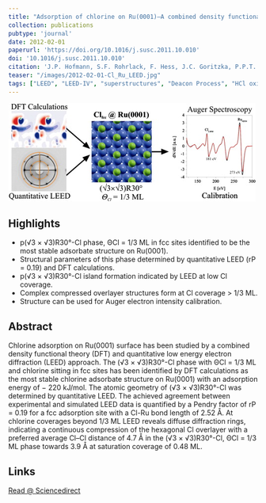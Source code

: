 ```yaml
---
title: "Adsorption of chlorine on Ru(0001)—A combined density functional theory and quantitative low energy electron diffraction study"
collection: publications
pubtype: 'journal'
date: 2012-02-01
paperurl: 'https://doi.org/10.1016/j.susc.2011.10.010'
doi: '10.1016/j.susc.2011.10.010'
citation: 'J.P. Hofmann, S.F. Rohrlack, F. Hess, J.C. Goritzka, P.P.T. Krause, A.P. Seitsonen, W. Moritz, H. Over. <i>Surf. Sci.</i> 606 (<b>2012</b>) 297-304.'
teaser: "/images/2012-02-01-Cl_Ru_LEED.jpg"
tags: ["LEED", "LEED-IV", "superstructures", "Deacon Process", "HCl oxidation", "Ru(0001)"]
---
```


<img src= "/images/2012-02-01-Cl_Ru_LEED.jpg">

Highlights
----------
 * p(&radic;3 × &radic;3)R30°-Cl phase, ΘCl = 1/3 ML in fcc sites identified to be the most stable adsorbate structure on Ru(0001). 
 * Structural parameters of this phase determined by quantitative LEED (rP = 0.19) and DFT calculations. 
 * p(&radic;3 × &radic;3)R30°-Cl island formation indicated by LEED at low Cl coverage. 
 * Complex compressed overlayer structures form at Cl coverage > 1/3 ML. 
 * Structure can be used for Auger electron intensity calibration.
 
 
Abstract
--------
Chlorine adsorption on Ru(0001) surface has been studied by a combined density functional theory (DFT) and quantitative low energy electron diffraction (LEED) approach. The (&radic;3 × &radic;3)R30°-Cl phase with ΘCl = 1/3 ML and chlorine sitting in fcc sites has been identified by DFT calculations as the most stable chlorine adsorbate structure on Ru(0001) with an adsorption energy of − 220 kJ/mol. The atomic geometry of (&radic;3 × &radic;3)R30°-Cl was determined by quantitative LEED. The achieved agreement between experimental and simulated LEED data is quantified by a Pendry factor of rP = 0.19 for a fcc adsorption site with a Cl-Ru bond length of 2.52 Å. At chlorine coverages beyond 1/3 ML LEED reveals diffuse diffraction rings, indicating a continuous compression of the hexagonal Cl overlayer with a preferred average Cl–Cl distance of 4.7 Å in the (&radic;3 × &radic;3)R30°-Cl, ΘCl = 1/3 ML phase towards 3.9 Å at saturation coverage of 0.48 ML.

Links
------

<i class="fa fa-external-link-alt" aria-hidden="true" title="external link"></i> [Read @ Sciencedirect](https://www.sciencedirect.com/science/article/pii/S0039602811004043)
